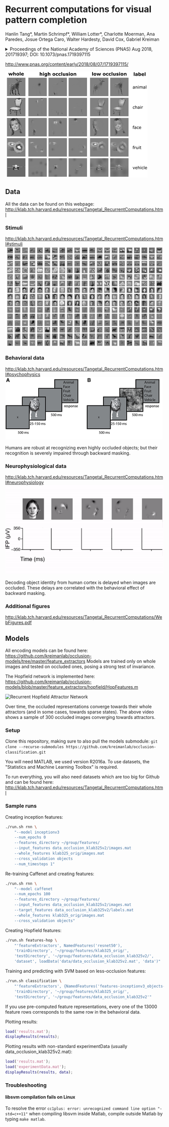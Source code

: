 # Recurrent computations for visual pattern completion

Hanlin Tang*, Martin Schrimpf*, William Lotter*, Charlotte Moerman, Ana Paredes, Josue Ortega Caro, Walter Hardesty, David Cox, Gabriel Kreiman

<details><summary>Proceedings of the National Academy of Sciences (PNAS) Aug 2018, 201719397; DOI: 10.1073/pnas.1719397115</summary><p>

```
  @article{TangSchrimpfLotter2018,
	author = {Tang, Hanlin and Schrimpf, Martin and Lotter, William and Moerman, Charlotte and Paredes, Ana and Ortega Caro, Josue and Hardesty, Walter and Cox, David and Kreiman, Gabriel},
	title = {Recurrent computations for visual pattern completion},
	year = {2018},
	doi = {10.1073/pnas.1719397115},
	publisher = {National Academy of Sciences},
	abstract = {The ability to complete patterns and interpret partial information is a central property of intelligence. Deep convolutional network architectures have proved successful in labeling whole objects in images and capturing the initial 150 ms of processing along the ventral visual cortex. This study shows that human object recognition abilities remain robust when only small amounts of information are available due to heavy occlusion, but the performance of bottom-up computational models is impaired under limited visibility. The results provide combined behavioral, neurophysiological, and modeling insights showing how recurrent computations may help the brain solve the fundamental challenge of pattern completion.Making inferences from partial information constitutes a critical aspect of cognition. During visual perception, pattern completion enables recognition of poorly visible or occluded objects. We combined psychophysics, physiology, and computational models to test the hypothesis that pattern completion is implemented by recurrent computations and present three pieces of evidence that are consistent with this hypothesis. First, subjects robustly recognized objects even when they were rendered \&lt;15\% visible, but recognition was largely impaired when processing was interrupted by backward masking. Second, invasive physiological responses along the human ventral cortex exhibited visually selective responses to partially visible objects that were delayed compared with whole objects, suggesting the need for additional computations. These physiological delays were correlated with the effects of backward masking. Third, state-of-the-art feed-forward computational architectures were not robust to partial visibility. However, recognition performance was recovered when the model was augmented with attractor-based recurrent connectivity. The recurrent model was able to predict which images of heavily occluded objects were easier or harder for humans to recognize, could capture the effect of introducing a backward mask on recognition behavior, and was consistent with the physiological delays along the human ventral visual stream. These results provide a strong argument of plausibility for the role of recurrent computations in making visual inferences from partial information.},
	issn = {0027-8424},
	URL = {http://www.pnas.org/content/early/2018/08/07/1719397115},
	eprint = {http://www.pnas.org/content/early/2018/08/07/1719397115.full.pdf},
	journal = {Proceedings of the National Academy of Sciences}
}
```
</p></details>

http://www.pnas.org/content/early/2018/08/07/1719397115/

![sample images](data/samples/sample_images.png)


## Data
All the data can be found on this webpage: http://klab.tch.harvard.edu/resources/Tangetal_RecurrentComputations.html

### Stimuli
http://klab.tch.harvard.edu/resources/Tangetal_RecurrentComputations.html#stimuli
![sample stimuli](data/samples/display_all_images.jpg)

### Behavioral data
http://klab.tch.harvard.edu/resources/Tangetal_RecurrentComputations.html#psychophysics
![behavioral task](data/samples/behavioral_task.png)

Humans are robust at recognizing even highly occluded objects; 
but their recognition is severely impaired through backward masking.

### Neurophysiological data
http://klab.tch.harvard.edu/resources/Tangetal_RecurrentComputations.html#neurophysiology
![neural delays](data/samples/neural.gif)

Decoding object identity from human cortex is delayed when images are occluded.
These delays are correlated with the behavioral effect of backward masking.

### Additional figures
http://klab.tch.harvard.edu/resources/Tangetal_RecurrentComputations/WebFigures.pdf

## Models
All encoding models can be found here: https://github.com/kreimanlab/occlusion-models/tree/master/feature_extractors
Models are trained only on whole images and tested on occluded ones, posing a strong test of invariance.

The Hopfield network is implemented here: https://github.com/kreimanlab/occlusion-models/blob/master/feature_extractors/hopfield/HopFeatures.m

![Recurrent Hopfield Attractor Network](data/samples/model_attractors.gif)

Over time, the occluded representations converge towards their whole attractors (and in some cases, towards sparse states).
The above video shows a sample of 300 occluded images converging towards attractors.

### Setup
Clone this repository, making sure to also pull the models submodule:
`git clone --recurse-submodules https://github.com/kreimanlab/occlusion-classification.git`

You will need MATLAB, we used version R2016a.
To use datasets, the "Statistics and Machine Learning Toolbox" is required.

To run everything, you will also need datasets which are too big for Github and can be found here: http://klab.tch.harvard.edu/resources/Tangetal_RecurrentComputations.html

### Sample runs
Creating inception features:
```bash
./run.sh rnn \
    "--model inceptionv3 
    --num_epochs 0 
    --features_directory ~/group/features/ 
    --input_features data_occlusion_klab325v2/images.mat 
    --whole_features klab325_orig/images.mat  
    --cross_validation objects 
    --num_timesteps 1"
```

Re-training Caffenet and creating features:
```bash
./run.sh rnn \
    "--model caffenet 
    --num_epochs 100  
    --features_directory ~/group/features/  
    --input_features data_occlusion_klab325v2/images.mat  
    --target_features data_occlusion_klab325v2/labels.mat  
    --whole_features klab325_orig/images.mat  
    --cross_validation objects"
```

Creating Hopfield features:
```bash
./run.sh features-hop \
    "'featureExtractors', NamedFeatures('resnet50'), 
    'trainDirectory', '~/group/features/klab325_orig/', 
    'testDirectory', '~/group/features/data_occlusion_klab325v2/', 
    'dataset', loadData('data/data_occlusion_klab325v2.mat', 'data')"
```

Training and predicting with SVM based on less-occlusion features:
```bash
./run.sh classification \
    "'featureExtractors', {NamedFeatures('features-inceptionv3_objects-t0')}, 
    'trainDirectory', '~/group/features/klab325_orig/', 
    'testDirectory', '~/group/features/data_occlusion_klab325v2'"
```

If you use pre-computed feature representations, every one of the 13000 feature rows corresponds to the same row in the behavioral data.

Plotting results:
```MATLAB
load('results.mat');
displayResults(results);
```
Plotting results with non-standard experimentData (usually data_occlusion_klab325v2.mat):
```MATLAB
load('results.mat');
load('experimentData.mat');
displayResults(results, data);
```


### Troubleshooting
#### libsvm compilation fails on Linux
To resolve the error 
`cc1plus: error: unrecognized command line option "-std=c++11"`
when compiling libsvm inside Matlab, 
compile outside Matlab by typing `make matlab`.
